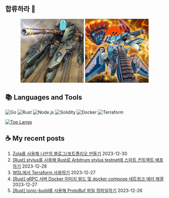 ## 합류하라 🤝

<div align="center">
    <img src="https://github.com/piatoss3612/piatoss3612/blob/main/assets/go.png" alt="합류하라-go" width="40%" height="auto">
    <img src="https://github.com/piatoss3612/piatoss3612/blob/main/assets/rust.png" alt="합류하라-rust" width="40%" height="auto">
</div>

## 📚 Languages and Tools

![Go](https://img.shields.io/badge/Go-00ADD8?style=for-the-badge&logo=go&logoColor=white)
![Rust](https://img.shields.io/badge/Rust-000000?style=for-the-badge&logo=rust&logoColor=white)
![Node.js](https://img.shields.io/badge/Node.js-43853D?style=for-the-badge&logo=node.js&logoColor=white)
![Solidity](https://img.shields.io/badge/solidity-363636?style=for-the-badge&logo=solidity&logoColor=white)
![Docker](https://img.shields.io/badge/docker-%230db7ed.svg?style=for-the-badge&logo=docker&logoColor=white)
![Terraform](https://img.shields.io/badge/terraform-%235835CC.svg?style=for-the-badge&logo=terraform&logoColor=white)

[![Top Langs](https://github-readme-stats.vercel.app/api/top-langs/?username=piatoss3612&layout=compact)](https://github.com/piatoss3612/github-readme-stats)

## ☕ My recent posts

1. [Zola를 사용해 나만의 블로그/포트폴리오 만들기](https://piatoss3612.tistory.com/86) 2023-12-30
2. [[Rust] stylus를 사용해 Rust로 Arbitrum stylus testnet에 스마트 컨트랙트 배포하기](https://piatoss3612.tistory.com/85) 2023-12-28
3. [WSL에서 Terraform 사용하기](https://piatoss3612.tistory.com/84) 2023-12-27
4. [[Rust] gRPC 서버 Docker 이미지 빌드 및 docker compose 네트워크 에러 해결](https://piatoss3612.tistory.com/83) 2023-12-27
5. [[Rust] tonic-build를 사용해 ProtoBuf 파일 컴파일하기](https://piatoss3612.tistory.com/82) 2023-12-26